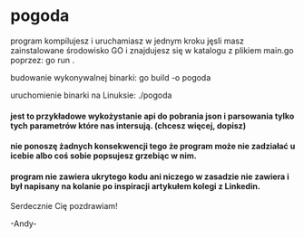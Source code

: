 # pogoda
program kompilujesz i uruchamiasz w jednym kroku jęsli masz zainstalowane środowisko GO i znajdujesz się w katalogu z plikiem main.go poprzez:
go run . 

budowanie wykonywalnej binarki:
go build -o pogoda

uruchomienie binarki na Linuksie:
./pogoda

#### jest to przykładowe wykożystanie api do pobrania json i parsowania tylko tych parametrów które nas intersują. (chcesz więcej, dopisz)
#### nie ponoszę żadnych konsekwencji tego że program może nie zadziałać u icebie albo coś sobie popsujesz grzebiąc w nim.
#### program nie zawiera ukrytego kodu ani niczego w zasadzie nie zawiera i był napisany na kolanie po inspiracji artykułem kolegi z Linkedin.

Serdecznie Cię pozdrawiam!

-Andy-
